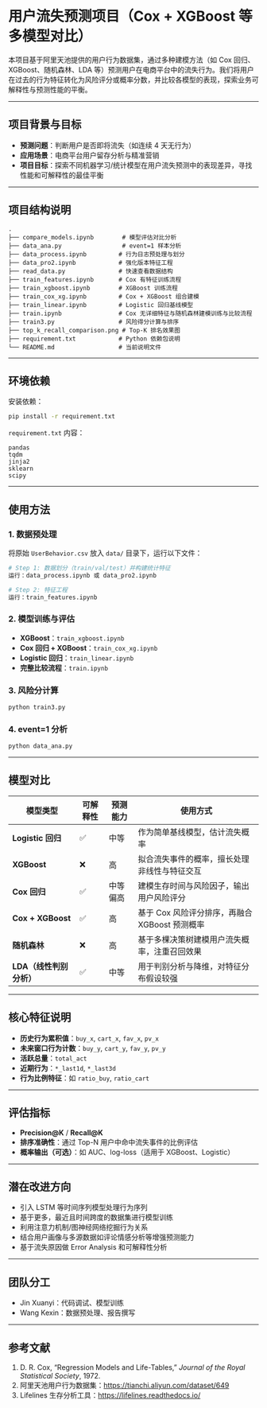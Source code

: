 # 用户流失预测项目（Cox + XGBoost 等多模型对比）

本项目基于阿里天池提供的用户行为数据集，通过多种建模方法（如 Cox 回归、XGBoost、随机森林、LDA 等）预测用户在电商平台中的流失行为。我们将用户在过去的行为特征转化为风险评分或概率分数，并比较各模型的表现，探索业务可解释性与预测性能的平衡。

---

## 项目背景与目标

- **预测问题**：判断用户是否即将流失（如连续 4 天无行为）
- **应用场景**：电商平台用户留存分析与精准营销
- **项目目标**：探索不同机器学习/统计模型在用户流失预测中的表现差异，寻找性能和可解释性的最佳平衡

---

## 项目结构说明

```
.
├── compare_models.ipynb        # 模型评估对比分析
├── data_ana.py                 # event=1 样本分析
├── data_process.ipynb         # 行为日志预处理与划分
├── data_pro2.ipynb            # 强化版本特征工程
├── read_data.py               # 快速查看数据结构
├── train_features.ipynb       # Cox 有特征训练流程
├── train_xgboost.ipynb        # XGBoost 训练流程
├── train_cox_xg.ipynb         # Cox + XGBoost 组合建模
├── train_linear.ipynb         # Logistic 回归基线模型
├── train.ipynb                # Cox 无详细特征与随机森林建模训练与比较流程
├── train3.py                  # 风险得分计算与排序
├── top_k_recall_comparison.png # Top-K 排名效果图
├── requirement.txt            # Python 依赖包说明
└── README.md                  # 当前说明文件
```

---

## 环境依赖

安装依赖：

```bash
pip install -r requirement.txt
```

`requirement.txt` 内容：

```
pandas
tqdm
jinja2
sklearn
scipy
```

---

## 使用方法

### 1. 数据预处理

将原始 `UserBehavior.csv` 放入 `data/` 目录下，运行以下文件：

```bash
# Step 1: 数据划分（train/val/test）并构建统计特征
运行：data_process.ipynb 或 data_pro2.ipynb

# Step 2: 特征工程
运行：train_features.ipynb
```

### 2. 模型训练与评估

- **XGBoost**：`train_xgboost.ipynb`
- **Cox 回归 + XGBoost**：`train_cox_xg.ipynb`
- **Logistic 回归**：`train_linear.ipynb`
- **完整比较流程**：`train.ipynb`

### 3. 风险分计算

```bash
python train3.py
```

### 4. event=1 分析

```bash
python data_ana.py
```

---

## 模型对比

| 模型类型              | 可解释性 | 预测能力 | 使用方式                                               |
|-----------------------|----------|----------|--------------------------------------------------------|
| **Logistic 回归**         | ✅        | 中等     | 作为简单基线模型，估计流失概率                            |
| **XGBoost**             | ❌        | 高       | 拟合流失事件的概率，擅长处理非线性与特征交互                 |
| **Cox 回归**            | ✅        | 中等偏高 | 建模生存时间与风险因子，输出用户风险评分                     |
| **Cox + XGBoost**       | ✅        | 高       | 基于 Cox 风险评分排序，再融合 XGBoost 预测概率             |
| **随机森林**            | ❌        | 高       | 基于多棵决策树建模用户流失概率，注重召回效果                 |
| **LDA（线性判别分析）** | ✅        | 中等     | 用于判别分析与降维，对特征分布假设较强                      |

---

## 核心特征说明

- **历史行为累积值**：`buy_x`, `cart_x`, `fav_x`, `pv_x`
- **未来窗口行为计数**：`buy_y`, `cart_y`, `fav_y`, `pv_y`
- **活跃总量**：`total_act`
- **近期行为**：`*_last1d`, `*_last3d`
- **行为比例特征**：如 `ratio_buy`, `ratio_cart`

---

## 评估指标

- **Precision@K** / **Recall@K**
- **排序准确性**：通过 Top-N 用户中命中流失事件的比例评估
- **概率输出（可选）**：如 AUC、log-loss（适用于 XGBoost、Logistic）

---

## 潜在改进方向

- 引入 LSTM 等时间序列模型处理行为序列
- 基于更多，最近且时间跨度的数据集进行模型训练
- 利用注意力机制/图神经网络挖掘行为关系
- 结合用户画像与多源数据如评论情感分析等增强预测能力
- 基于流失原因做 Error Analysis 和可解释性分析

---

## 团队分工

- Jin Xuanyi：代码调试、模型训练
- Wang Kexin：数据预处理、报告撰写

---

## 参考文献

1. D. R. Cox, “Regression Models and Life-Tables,” *Journal of the Royal Statistical Society*, 1972.
2. 阿里天池用户行为数据集：https://tianchi.aliyun.com/dataset/649
3. Lifelines 生存分析工具：https://lifelines.readthedocs.io/
